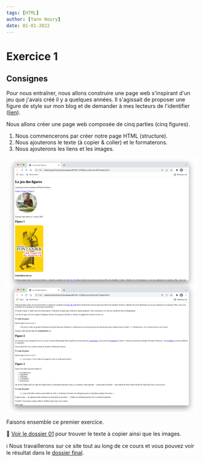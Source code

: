 ```yaml
---
tags: [HTML]
author: [Yann Houry]
date: 01-01-2022
---
```

# Exercice 1
## Consignes
Pour nous entraîner, nous allons construire une page web s'inspirant d'un jeu que j'avais créé il y a quelques années. Il s'agissait de proposer une figure de style sur mon blog et de demander à mes lecteurs de l'identifier ([lien](https://www.ralentirtravaux.com/le_blog/un-petit-jeu-sous-les-auspices-de-pierre-fontanier/)).

Nous allons créer une page web composée de cinq parties (cinq figures).

1. Nous commencerons par créer notre page HTML (structure).
2. Nous ajouterons le texte (à copier & coller) et le formaterons.
3. Nous ajouterons les liens et les images.

![](https://github.com/YannHY/html-css-js/blob/main/Exercices/Images/exercice1.png)

Faisons ensemble ce premier exercice.

📁 [Voir le dossier 01](https://app.box.com/s/wzc7zdwnhmrypn66z5pct2e7uc57aijk) pour trouver le texte à copier ainsi que les images.

ℹ️ Nous travaillerons sur ce site tout au long de ce cours et vous pouvez voir le résultat dans le [dossier final](https://app.box.com/s/wzc7zdwnhmrypn66z5pct2e7uc57aijk).

